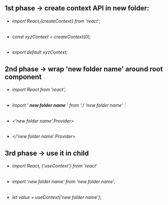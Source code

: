 ## 1st phase -> create context API in new folder:
* ###### import React,{createContext} from 'react';
* ###### const xyzContext = createContext(0);
* ###### export default xyzContext;
     </ul>

## 2nd phase -> wrap 'new folder name' around root component
* ###### import React from 'react';
* ###### import ' **new folder name** ' from './ 'new folder name' '
* ###### <'new folder name'.Provider>
* ###### </'new folder name'.Provider>

## 3rd phase -> use it in child
* ###### import React, {'useContext'}  from 'react'
* ###### import 'new folder name' from 'new folder name';
* ###### let value = useContext{'new folder name'}; 








